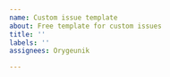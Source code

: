 ```yaml
---
name: Custom issue template
about: Free template for custom issues
title: ''
labels: ''
assignees: Orygeunik

---
```



